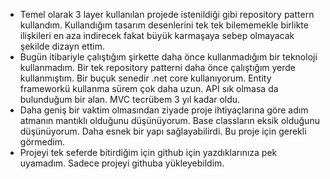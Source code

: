 - Temel olarak 3 layer kullanılan projede istenildiği gibi repository pattern kullandım. Kullandığım tasarım desenlerini tek tek bilememekle birlikte ilişkileri en 
aza indirecek fakat büyük karmaşaya sebep olmayacak şekilde dizayn ettim. 
- Bugün itibariyle çalıştığım şirkette daha önce kullanmadığım bir teknoloji kullanmadım. Bir tek repository patterni daha önce çalıştığım yerde kullanmıştım. Bir buçuk
senedir .net core kullanıyorum. Entity frameworkü kullanma sürem çok daha uzun. API sık olmasa da bulunduğum bir alan. MVC tecrübem 3 yıl kadar oldu. 
- Daha geniş bir vaktim olmasından ziyade proje ihtiyaçlarına göre adım atmanın mantıklı olduğunu düşünüyorum. Base classların eksik olduğunu düşünüyorum. Daha esnek bir
yapı sağlayabilirdi. Bu proje için gerekli görmedim.
- Projeyi tek seferde bitirdiğim için github için yazdıklarınıza pek uyamadım. Sadece projeyi githuba yükleyebildim. 